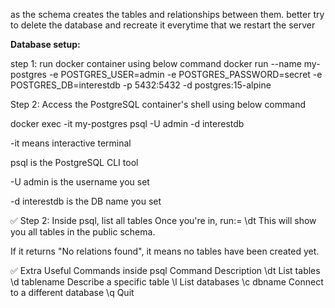 

as the schema creates the tables and relationships between them. better try to delete the database and recreate it everytime that we restart the server


**Database setup:**

step 1: run docker container using below command
docker run --name my-postgres -e POSTGRES_USER=admin -e POSTGRES_PASSWORD=secret -e POSTGRES_DB=interestdb -p 5432:5432 -d postgres:15-alpine

Step 2: Access the PostgreSQL container's shell using below command

docker exec -it my-postgres psql -U admin -d interestdb 

-it means interactive terminal

psql is the PostgreSQL CLI tool

-U admin is the username you set

-d interestdb is the DB name you set

✅ Step 2: Inside psql, list all tables
Once you're in, run:=
\dt
This will show you all tables in the public schema.

If it returns "No relations found", it means no tables have been created yet.

✅ Extra Useful Commands inside psql
Command	Description
\dt	List tables
\d tablename	Describe a specific table
\l	List databases
\c dbname	Connect to a different database
\q	Quit